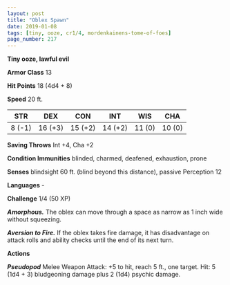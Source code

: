 ```yaml
---
layout: post
title: "Oblex Spawn"
date: 2019-01-08
tags: [tiny, ooze, cr1/4, mordenkainens-tome-of-foes]
page_number: 217
---
```


**Tiny ooze, lawful evil**

**Armor Class** 13 

**Hit Points** 18  (4d4 + 8)

**Speed** 20 ft.

|   STR   |   DEX   |   CON   |   INT   |   WIS   |   CHA   |
|:-------:|:-------:|:-------:|:-------:|:-------:|:-------:|
| 8 (-1) | 16 (+3) | 15 (+2) | 14 (+2) | 11 (0) | 10 (0) |

**Saving Throws** Int +4, Cha +2

**Condition Immunities** blinded, charmed, deafened, exhaustion, prone

**Senses** blindsight 60 ft. (blind beyond this distance), passive Perception 12

**Languages** -

**Challenge** 1/4 (50 XP)

***Amorphous.*** The oblex can move through a space as narrow as 1 inch wide without squeezing.

***Aversion to Fire.*** If the oblex takes fire damage, it has disadvantage on attack rolls and ability checks until the end of its next turn.

**Actions**

***Pseudopod*** Melee Weapon Attack: +5 to hit, reach 5 ft., one target. Hit: 5 (1d4 + 3) bludgeoning damage plus 2 (1d4) psychic damage.
